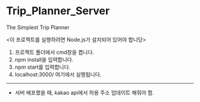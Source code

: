 # Trip_Planner_Server
The Simplest Trip Planner


<이 프로젝트를 실행하려면 Node.js가 설치되어 있어야 합니당>

1. 프로젝트 폴더에서 cmd창을 켭니다.
2. npm install을 입력합니다.
3. npm start를 입력합니다.
4. localhost:3000/ 여기에서 실행됩니다.

----
* 서버 배포했을 때, kakao api에서 허용 주소 업데이트 해줘야 함.
